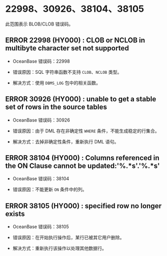 # 22998、30926、38104、38105

此范围表示 BLOB/CLOB 错误码。

## ERROR 22998 (HY000) : CLOB or NCLOB in multibyte character set not supported


* OceanBase 错误码：22998

* 错误原因：SQL 字符串函数不支持 `CLOB`、`NCLOB` 类型。

* 解决方式：使用 `DBMS_LOG` 包中的相关函数。

## ERROR 30926 (HY000) : unable to get a stable set of rows in the source tables


* OceanBase 错误码：30926

* 错误原因：由于 DML 存在非确定性 `WHERE` 条件，不能生成稳定的行集合。

* 解决方式：去掉非确定性条件，重新执行 DML 语句。

## ERROR 38104 (HY000) : Columns referenced in the ON Clause cannot be updated:'%.\*s'.'%.\*s'


* OceanBase 错误码：38104

* 错误原因：不能更新 `ON` 条件中的列。

## ERROR 38105 (HY000) : specified row no longer exists


* OceanBase 错误码：38105

* 错误原因：在开始执行操作后，某行已被其它用户删除。

* 解决方式：重新执行该操作以处理其他数据行。
